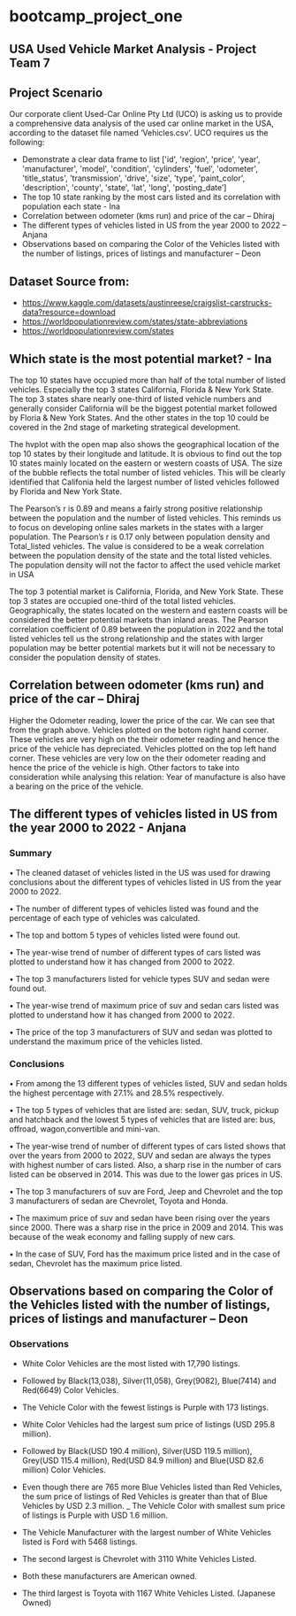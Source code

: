 # bootcamp_project_one
## USA Used Vehicle Market Analysis - Project Team 7

## Project Scenario
Our corporate client Used-Car Online Pty Ltd (UCO) is asking us to provide a comprehensive data analysis of the used car online market in the USA, according to the dataset file named ‘Vehicles.csv’. UCO requires us the following:
- Demonstrate a clear data frame to list ['id', 'region', 'price', 'year', 'manufacturer', 'model', 'condition', 'cylinders', 'fuel', 'odometer', 'title_status', 'transmission', 'drive', 'size', 'type', 'paint_color', 'description', 'county', 'state', 'lat', 'long', 'posting_date’]
- The top 10 state ranking by the most cars listed and its correlation with population each state - Ina
- Correlation between odometer (kms run) and price of the car – Dhiraj
- The different types of vehicles listed in US from the year 2000 to 2022 – Anjana
- Observations based on comparing the Color of the Vehicles listed with the number of listings, prices of listings and manufacturer – Deon

## Dataset Source from: 
- https://www.kaggle.com/datasets/austinreese/craigslist-carstrucks-data?resource=download
- https://worldpopulationreview.com/states/state-abbreviations
- https://worldpopulationreview.com/states

## Which state is the most potential market? - Ina
The top 10 states have occupied more than half of the total number of listed vehicles. Especially the top 3 states California, Florida & New York State. The top 3 states share nearly one-third of listed vehicle numbers and generally consider California will be the biggest potential market followed by Floria & New York States. And the other states in the top 10 could be covered in the 2nd stage of marketing strategical development.

The hvplot with the open map also shows the geographical location of the top 10 states by their longitude and latitude. It is obvious to find out the top 10 states mainly located on the eastern or western coasts of USA. The size of the bubble reflects the total number of listed vehicles. This will be clearly identified that Califonia held the largest number of listed vehicles followed by Florida and New York State.

The Pearson’s r is 0.89 and means a fairly strong positive relationship between the population and the number of listed vehicles. This reminds us to focus on developing online sales markets in the states with a larger population. The Pearson’s r is 0.17 only between population density and Total_listed vehicles. The value is considered to be a weak correlation between the population density of the state and the total listed vehicles. The population density will not the factor to affect the used vehicle market in USA

The top 3 potential market is California, Florida, and New York State. These top 3 states are occupied one-third of the total listed vehicles. Geographically, the states located on the western and eastern coasts will be considered the better potential markets than inland areas. The Pearson correlation coefficient of 0.89 between the population in 2022 and the total listed vehicles tell us the strong relationship and the states with larger population may be better potential markets but it will not be necessary to consider the population density of states.

## Correlation between odometer (kms run) and price of the car – Dhiraj
Higher the Odometer reading, lower the price of the car. We can see that from the graph above.
Vehicles plotted on the botom right hand corner.
These vehicles are very high on the their odometer reading and hence the price of the vehicle has depreciated.
Vehicles plotted on the top left hand corner.
These vehicles are very low on the their odometer reading and hence the price of the vehicle is high.
Other factors to take into consideration while analysing this relation:
Year of manufacture is also have a bearing on the price of the vehicle.

## The different types of vehicles listed in US from the year 2000 to 2022 - Anjana
### Summary
  •	The cleaned dataset of vehicles listed in the US was used for drawing conclusions about the different types of vehicles listed in US from the year 2000 to 2022.
  
  •	The number of different types of vehicles listed was found and the percentage of each type of vehicles was calculated.
  
  •	The top and bottom 5 types of vehicles listed were found out.
  
  •	The year-wise trend of number of different types of cars listed was plotted to understand how it has changed from 2000 to 2022.
  
  •	The top 3 manufacturers listed for vehicle types SUV and sedan were found out.
  
  •	The year-wise trend of maximum price of suv and sedan cars listed was plotted to understand how it has changed from 2000 to 2022.
  
  •	The price of the top 3 manufacturers of SUV and sedan was plotted to understand the maximum price of the vehicles listed.
### Conclusions
  •	From among the 13 different types of vehicles listed, SUV and sedan holds the highest percentage with 27.1% and 28.5% respectively.
  
  •	The top 5 types of vehicles that are listed are: sedan, SUV, truck, pickup and hatchback and the lowest 5 types of vehicles that are listed are: bus, offroad, wagon,convertible and mini-van.
  
  •	The year-wise trend of number of different types of cars listed shows that over the years from 2000 to 2022, SUV and sedan are always the types with highest number of cars listed. Also, a sharp rise in the number of cars listed can be observed in 2014. This was due to the lower gas prices in US.
  
  •	The top 3 manufacturers of suv are Ford, Jeep and Chevrolet and the top 3 manufacturers of sedan are Chevrolet, Toyota and Honda.
  
  •	The maximum price of suv and sedan have been rising over the years since 2000. There was a sharp rise in the price in 2009 and 2014. This was because of the weak economy and falling supply of new cars.
  
  •	In the case of SUV, Ford has the maximum price listed and in the case of sedan, Chevrolet has the maximum price listed.

## Observations based on comparing the Color of the Vehicles listed with the number of listings, prices of listings and manufacturer – Deon
### Observations
 - White Color Vehicles are the most listed with 17,790 listings.
 - Followed by Black(13,038), Silver(11,058), Grey(9082), Blue(7414) and Red(6649) Color Vehicles.
 - The Vehicle Color with the fewest listings is Purple with 173 listings.

 - White Color Vehicles had the largest sum price of listings (USD 295.8 million).
 - Followed by Black(USD 190.4 million), Silver(USD 119.5 million), Grey(USD 115.4 million), Red(USD 84.9 million) and Blue(USD 82.6 million) Color Vehicles.
 - Even though there are 765 more Blue Vehicles listed than Red Vehicles, the sum price of listings of Red Vehicles is greater than that of Blue Vehicles by USD 2.3 million.
 _ The Vehicle Color with smallest sum price of listings is Purple with USD 1.6 million.

 - The Vehicle Manufacturer with the largest number of White Vehicles listed is Ford with 5468 listings.
 - The second largest is Chevrolet with 3110 White Vehicles Listed.
 - Both these manufacturers are American owned.
 - The third largest is Toyota with 1167 White Vehicles Listed. (Japanese Owned)
